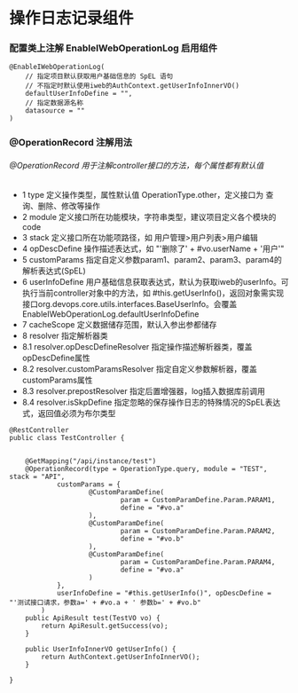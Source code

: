 # 操作日志记录组件
### 配置类上注解 EnableIWebOperationLog 启用组件
```
@EnableIWebOperationLog(
    // 指定项目默认获取用户基础信息的 SpEL 语句
    // 不指定时默认使用iweb的AuthContext.getUserInfoInnerVO()   
    defaultUserInfoDefine = "",
    // 指定数据源名称
    datasource = ""
)
```


### @OperationRecord 注解用法
###### @OperationRecord 用于注解controller接口的方法，每个属性都有默认值
* 1 type 定义操作类型，属性默认值 OperationType.other，定义接口为 查询、删除、修改等操作
* 2 module 定义接口所在功能模块，字符串类型，建议项目定义各个模块的code
* 3 stack 定义接口所在功能项路径，如 用户管理>用户列表>用户编辑
* 4 opDescDefine 操作描述表达式，如 "'删除了' + #vo.userName + '用户'"
* 5 customParams 指定自定义参数param1、param2、param3、param4的解析表达式(SpEL)
* 6 userInfoDefine 用户基础信息获取表达式，默认为获取iweb的userInfo。可执行当前controller对象中的方法，如 #this.getUserInfo()，返回对象需实现接口org.devops.core.utils.interfaces.BaseUserInfo。会覆盖EnableIWebOperationLog.defaultUserInfoDefine
* 7 cacheScope 定义数据储存范围，默认入参出参都储存
* 8 resolver 指定解析器类
* 8.1   resolver.opDescDefineResolver 指定操作描述解析器类，覆盖 opDescDefine属性
* 8.2   resolver.customParamsResolver 指定自定义参数解析器，覆盖 customParams属性
* 8.3   resolver.prepostResolver 指定后置增强器，log插入数据库前调用
* 8.4   resolver.isSkpDefine 指定忽略的保存操作日志的特殊情况的SpEL表达式，返回值必须为布尔类型

```
@RestController
public class TestController {


    @GetMapping("/api/instance/test")
    @OperationRecord(type = OperationType.query, module = "TEST", stack = "API",
            customParams = {
                    @CustomParamDefine(
                            param = CustomParamDefine.Param.PARAM1,
                            define = "#vo.a"
                    ),
                    @CustomParamDefine(
                            param = CustomParamDefine.Param.PARAM2,
                            define = "#vo.b"
                    ),
                    @CustomParamDefine(
                            param = CustomParamDefine.Param.PARAM4,
                            define = "#vo.a"
                    )
            },
            userInfoDefine = "#this.getUserInfo()", opDescDefine = "'测试接口请求，参数a=' + #vo.a + ' 参数b=' + #vo.b"
        )
    public ApiResult test(TestVO vo) {
        return ApiResult.getSuccess(vo);
    }

    public UserInfoInnerVO getUserInfo() {
        return AuthContext.getUserInfoInnerVO();
    }

}
```